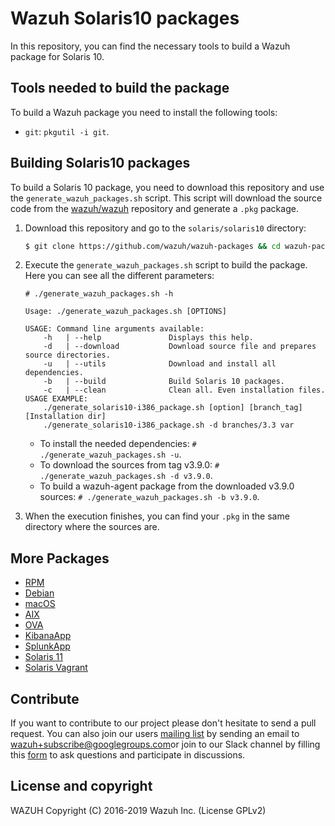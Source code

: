 Wazuh Solaris10 packages
==================

In this repository, you can find the necessary tools to build a Wazuh package for Solaris 10.

## Tools needed to build the package

To build a Wazuh package you need to install the following tools:
  - `git`: `pkgutil -i git`.

## Building Solaris10 packages

To build a Solaris 10 package, you need to download this repository and use the `generate_wazuh_packages.sh` script. This script will download the source code from the [wazuh/wazuh](https://github.com/wazuh/wazuh) repository and generate a `.pkg` package.

1. Download this repository and go to the `solaris/solaris10` directory:
    ```bash
    $ git clone https://github.com/wazuh/wazuh-packages && cd wazuh-packages/solaris/solaris10
    ```

2. Execute the `generate_wazuh_packages.sh` script to build the package. Here you can see all the different parameters:
    ```shellsession
    # ./generate_wazuh_packages.sh -h

    Usage: ./generate_wazuh_packages.sh [OPTIONS]

    USAGE: Command line arguments available:
        -h   | --help               Displays this help.
        -d   | --download           Download source file and prepares source directories.
        -u   | --utils              Download and install all dependencies.
        -b   | --build              Build Solaris 10 packages.
        -c   | --clean              Clean all. Even installation files.
    USAGE EXAMPLE:
        ./generate_solaris10-i386_package.sh [option] [branch_tag] [Installation dir]
        ./generate_solaris10-i386_package.sh -d branches/3.3 var
    ```

    * To install the needed dependencies:
        `# ./generate_wazuh_packages.sh -u`.
    * To download the sources from tag v3.9.0:
        `# ./generate_wazuh_packages.sh -d v3.9.0`.
    * To build a wazuh-agent package from the downloaded v3.9.0 sources:
        `# ./generate_wazuh_packages.sh -b v3.9.0`.
    
3. When the execution finishes, you can find your `.pkg` in the same directory where the sources are.

## More Packages

- [RPM](/rpms/README.md)
- [Debian](/debs/README.md)
- [macOS](/macos/README.md)
- [AIX](/aix/README.md)
- [OVA](/ova/README.md)
- [KibanaApp](/wazuhapp/README.md)
- [SplunkApp](/splunkapp/README.md)
- [Solaris 11](/solaris/solaris11/README.md)
- [Solaris Vagrant](/solaris/packer/README.md)


## Contribute

If you want to contribute to our project please don't hesitate to send a pull request. You can also join our users [mailing list](https://groups.google.com/d/forum/wazuh) by sending an email to [wazuh+subscribe@googlegroups.com](mailto:wazuh+subscribe@googlegroups.com)or join to our Slack channel by filling this [form](https://wazuh.com/community/join-us-on-slack/) to ask questions and participate in discussions.

## License and copyright

WAZUH
Copyright (C) 2016-2019 Wazuh Inc.  (License GPLv2)
